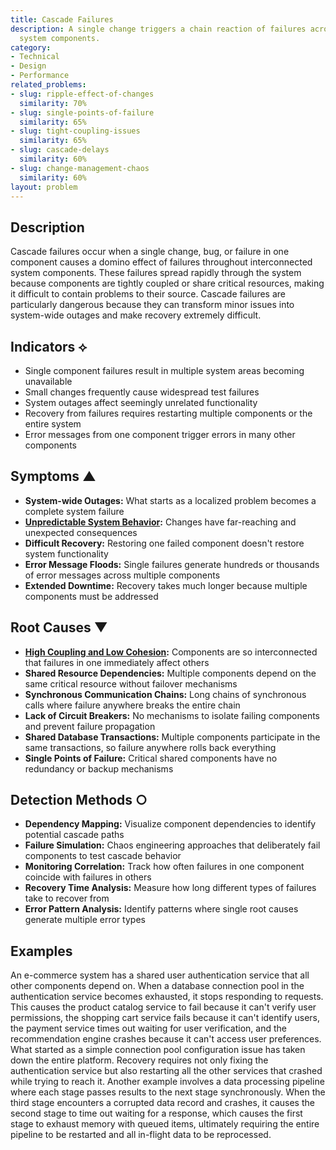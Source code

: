 ```yaml
---
title: Cascade Failures
description: A single change triggers a chain reaction of failures across multiple
  system components.
category:
- Technical
- Design
- Performance
related_problems:
- slug: ripple-effect-of-changes
  similarity: 70%
- slug: single-points-of-failure
  similarity: 65%
- slug: tight-coupling-issues
  similarity: 65%
- slug: cascade-delays
  similarity: 60%
- slug: change-management-chaos
  similarity: 60%
layout: problem
---
```


## Description

Cascade failures occur when a single change, bug, or failure in one component causes a domino effect of failures throughout interconnected system components. These failures spread rapidly through the system because components are tightly coupled or share critical resources, making it difficult to contain problems to their source. Cascade failures are particularly dangerous because they can transform minor issues into system-wide outages and make recovery extremely difficult.

## Indicators ⟡
- Single component failures result in multiple system areas becoming unavailable
- Small changes frequently cause widespread test failures
- System outages affect seemingly unrelated functionality
- Recovery from failures requires restarting multiple components or the entire system
- Error messages from one component trigger errors in many other components

## Symptoms ▲
- **System-wide Outages:** What starts as a localized problem becomes a complete system failure
- **[Unpredictable System Behavior](unpredictable-system-behavior.md):** Changes have far-reaching and unexpected consequences
- **Difficult Recovery:** Restoring one failed component doesn't restore system functionality
- **Error Message Floods:** Single failures generate hundreds or thousands of error messages across multiple components
- **Extended Downtime:** Recovery takes much longer because multiple components must be addressed

## Root Causes ▼
- **[High Coupling and Low Cohesion](high-coupling-low-cohesion.md):** Components are so interconnected that failures in one immediately affect others
- **Shared Resource Dependencies:** Multiple components depend on the same critical resource without failover mechanisms
- **Synchronous Communication Chains:** Long chains of synchronous calls where failure anywhere breaks the entire chain
- **Lack of Circuit Breakers:** No mechanisms to isolate failing components and prevent failure propagation
- **Shared Database Transactions:** Multiple components participate in the same transactions, so failure anywhere rolls back everything
- **Single Points of Failure:** Critical shared components have no redundancy or backup mechanisms

## Detection Methods ○
- **Dependency Mapping:** Visualize component dependencies to identify potential cascade paths
- **Failure Simulation:** Chaos engineering approaches that deliberately fail components to test cascade behavior
- **Monitoring Correlation:** Track how often failures in one component coincide with failures in others
- **Recovery Time Analysis:** Measure how long different types of failures take to recover from
- **Error Pattern Analysis:** Identify patterns where single root causes generate multiple error types

## Examples

An e-commerce system has a shared user authentication service that all other components depend on. When a database connection pool in the authentication service becomes exhausted, it stops responding to requests. This causes the product catalog service to fail because it can't verify user permissions, the shopping cart service fails because it can't identify users, the payment service times out waiting for user verification, and the recommendation engine crashes because it can't access user preferences. What started as a simple connection pool configuration issue has taken down the entire platform. Recovery requires not only fixing the authentication service but also restarting all the other services that crashed while trying to reach it. Another example involves a data processing pipeline where each stage passes results to the next stage synchronously. When the third stage encounters a corrupted data record and crashes, it causes the second stage to time out waiting for a response, which causes the first stage to exhaust memory with queued items, ultimately requiring the entire pipeline to be restarted and all in-flight data to be reprocessed.